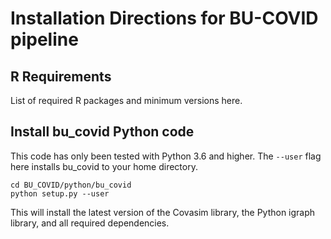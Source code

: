 # Installation Directions for BU-COVID pipeline


## R Requirements

List of required R packages and minimum versions here.


## Install bu_covid Python code

This code has only been tested with Python 3.6 and higher.  The `--user` flag here installs bu_covid to your home directory.

```
cd BU_COVID/python/bu_covid
python setup.py --user
```

This will install the latest version of the Covasim library, the Python igraph library, and all required dependencies.

